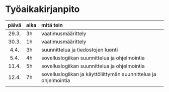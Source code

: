 # Työaikakirjanpito

| päivä | aika | mitä tein  |
| :----:|:-----| :-----|
| 29.3. |  3h  | vaatimusmäärittely |
| 30.3. |  1h  | vaatimusmäärittely |
| 4.4. |  3h  | suunnittelua ja tiedostojen luonti |
| 5.4. |  4h  | sovelluslogiikan suunnittelua ja ohjelmointia |
| 11.4. |  5h  | sovelluslogiikan suunnittelua ja ohjelmointia |
| 12.4. |  7h  | sovelluslogiikan ja käyttöliittymän suunnittelua ja ohjelmointia |
|  |    |  |

